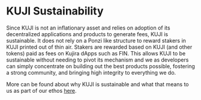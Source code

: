 # KUJI Sustainability

Since KUJI is not an inflationary asset and relies on adoption of its decentralized applications and products to generate fees, KUJI is sustainable. It does not rely on a Ponzi like structure to reward stakers in KUJI printed out of thin air. Stakers are rewarded based on KUJI (and other tokens) paid as fees on Kujira dApps such as FIN. This allows KUJI to be sustainable without needing to pivot its mechanism and we as developers can simply concentrate on building out the best products possible, fostering a strong community, and bringing high integrity to everything we do.&#x20;

More can be found about why KUJI is sustainable and what that means to us as part of our ethos [here](../../introduction/why-kujira/values/sustainability.md).&#x20;
